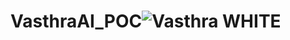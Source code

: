 # VasthraAI_POC![Vasthra WHITE](https://github.com/user-attachments/assets/e1ceb98c-de8a-43fb-9eb9-b66e95552177)
